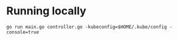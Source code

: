 # Running locally

``` 
go run main.go controller.go -kubeconfig=$HOME/.kube/config -console=true
```